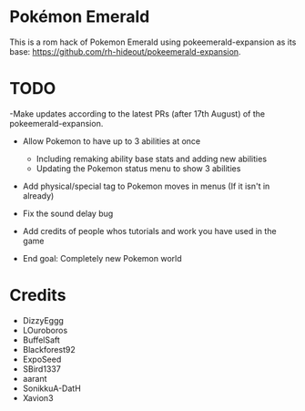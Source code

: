 # Pokémon Emerald

This is a rom hack of Pokemon Emerald using pokeemerald-expansion as its base: https://github.com/rh-hideout/pokeemerald-expansion.

# TODO

-Make updates according to the latest PRs (after 17th August) of the pokeemerald-expansion. 

- Allow Pokemon to have up to 3 abilities at once
	- Including remaking ability base stats and adding new abilities
	- Updating the Pokemon status menu to show 3 abilities
- Add physical/special tag to Pokemon moves in menus (If it isn't in already)
- Fix the sound delay bug
- Add credits of people whos tutorials and work you have used in the game

- End goal: Completely new Pokemon world

# Credits

- DizzyEggg
- LOuroboros
- BuffelSaft
- Blackforest92
- ExpoSeed
- SBird1337
- aarant
- SonikkuA-DatH
- Xavion3